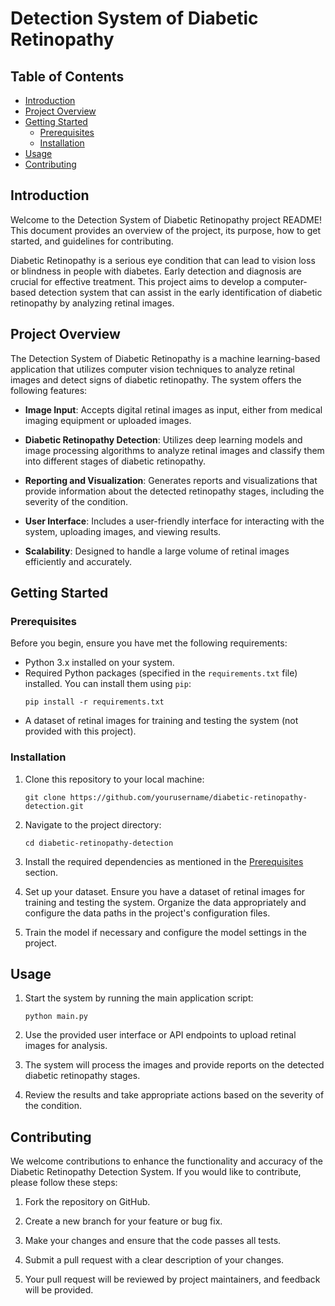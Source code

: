 # Detection System of Diabetic Retinopathy

## Table of Contents

- [Introduction](#introduction)
- [Project Overview](#project-overview)
- [Getting Started](#getting-started)
  - [Prerequisites](#prerequisites)
  - [Installation](#installation)
- [Usage](#usage)
- [Contributing](#contributing)

## Introduction

Welcome to the Detection System of Diabetic Retinopathy project README! This document provides an overview of the project, its purpose, how to get started, and guidelines for contributing.

Diabetic Retinopathy is a serious eye condition that can lead to vision loss or blindness in people with diabetes. Early detection and diagnosis are crucial for effective treatment. This project aims to develop a computer-based detection system that can assist in the early identification of diabetic retinopathy by analyzing retinal images.

## Project Overview

The Detection System of Diabetic Retinopathy is a machine learning-based application that utilizes computer vision techniques to analyze retinal images and detect signs of diabetic retinopathy. The system offers the following features:

- **Image Input**: Accepts digital retinal images as input, either from medical imaging equipment or uploaded images.

- **Diabetic Retinopathy Detection**: Utilizes deep learning models and image processing algorithms to analyze retinal images and classify them into different stages of diabetic retinopathy.

- **Reporting and Visualization**: Generates reports and visualizations that provide information about the detected retinopathy stages, including the severity of the condition.

- **User Interface**: Includes a user-friendly interface for interacting with the system, uploading images, and viewing results.

- **Scalability**: Designed to handle a large volume of retinal images efficiently and accurately.

## Getting Started

### Prerequisites

Before you begin, ensure you have met the following requirements:

- Python 3.x installed on your system.
- Required Python packages (specified in the `requirements.txt` file) installed. You can install them using `pip`:
  ```
  pip install -r requirements.txt
  ```
- A dataset of retinal images for training and testing the system (not provided with this project).

### Installation

1. Clone this repository to your local machine:
   ```
   git clone https://github.com/yourusername/diabetic-retinopathy-detection.git
   ```
2. Navigate to the project directory:
   ```
   cd diabetic-retinopathy-detection
   ```

3. Install the required dependencies as mentioned in the [Prerequisites](#prerequisites) section.

4. Set up your dataset. Ensure you have a dataset of retinal images for training and testing the system. Organize the data appropriately and configure the data paths in the project's configuration files.

5. Train the model if necessary and configure the model settings in the project.

## Usage

1. Start the system by running the main application script:
   ```
   python main.py
   ```

2. Use the provided user interface or API endpoints to upload retinal images for analysis.

3. The system will process the images and provide reports on the detected diabetic retinopathy stages.

4. Review the results and take appropriate actions based on the severity of the condition.

## Contributing

We welcome contributions to enhance the functionality and accuracy of the Diabetic Retinopathy Detection System. If you would like to contribute, please follow these steps:

1. Fork the repository on GitHub.

2. Create a new branch for your feature or bug fix.

3. Make your changes and ensure that the code passes all tests.

4. Submit a pull request with a clear description of your changes.

5. Your pull request will be reviewed by project maintainers, and feedback will be provided.
